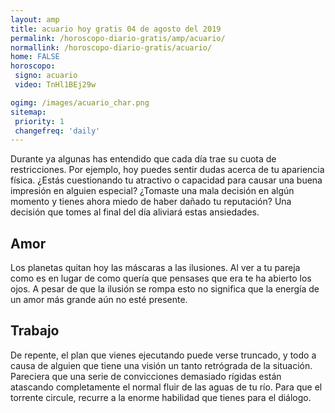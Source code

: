 ```yaml
---
layout: amp
title: acuario hoy gratis 04 de agosto del 2019 
permalink: /horoscopo-diario-gratis/amp/acuario/
normallink: /horoscopo-diario-gratis/acuario/
home: FALSE
horoscopo:
 signo: acuario
 video: TnHl1BEj29w

ogimg: /images/acuario_char.png
sitemap:
 priority: 1
 changefreq: 'daily'
---
```



Durante ya algunas has entendido que cada día trae su cuota de restricciones. Por ejemplo, hoy puedes sentir dudas acerca de tu apariencia física. ¿Estás cuestionando tu atractivo o capacidad para causar una buena impresión en alguien especial? ¿Tomaste una mala decisión en algún momento y tienes ahora miedo de haber dañado tu reputación? Una decisión que tomes al final del día aliviará estas ansiedades.

## Amor

Los planetas quitan hoy las máscaras a las ilusiones. Al ver a tu pareja como es en lugar de como quería que pensases que era te ha abierto los ojos. A pesar de que la ilusión se rompa esto no significa que la energía de un amor más grande aún no esté presente.

## Trabajo

De repente, el plan que vienes ejecutando puede verse truncado, y todo a causa de alguien que tiene una visión un tanto retrógrada de la situación. Pareciera que una serie de convicciones demasiado rígidas están atascando completamente el normal fluir de las aguas de tu río. Para que el torrente circule, recurre a la enorme habilidad que tienes para el diálogo.